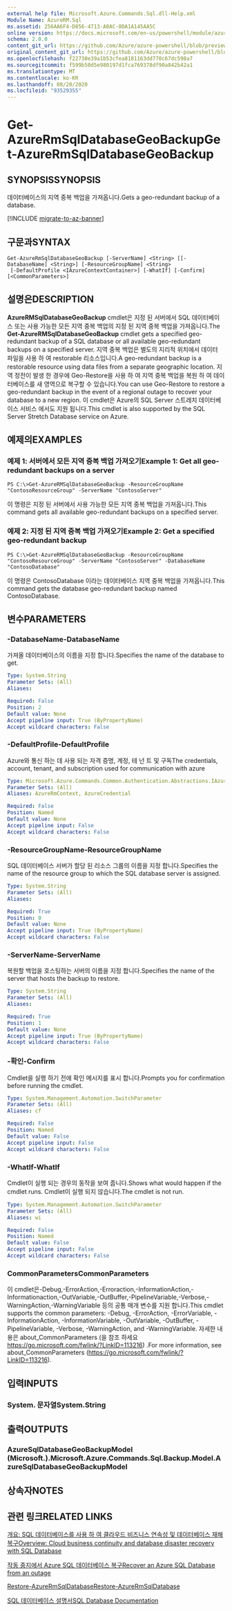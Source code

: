 ```yaml
---
external help file: Microsoft.Azure.Commands.Sql.dll-Help.xml
Module Name: AzureRM.Sql
ms.assetid: 256AA6F4-D856-4713-A0AC-0DA1A145AA5C
online version: https://docs.microsoft.com/en-us/powershell/module/azurerm.sql/get-azurermsqldatabasegeobackup
schema: 2.0.0
content_git_url: https://github.com/Azure/azure-powershell/blob/preview/src/ResourceManager/Sql/Commands.Sql/help/Get-AzureRMSqlDatabaseGeoBackup.md
original_content_git_url: https://github.com/Azure/azure-powershell/blob/preview/src/ResourceManager/Sql/Commands.Sql/help/Get-AzureRMSqlDatabaseGeoBackup.md
ms.openlocfilehash: f22730e39a1b53cfea8181163dd770c67dc598a7
ms.sourcegitcommit: f599b50d5e980197d1fca769378df90a842b42a1
ms.translationtype: MT
ms.contentlocale: ko-KR
ms.lasthandoff: 08/20/2020
ms.locfileid: "93529355"
---
```

# <span data-ttu-id="7f0b4-101">Get-AzureRmSqlDatabaseGeoBackup</span><span class="sxs-lookup"><span data-stu-id="7f0b4-101">Get-AzureRmSqlDatabaseGeoBackup</span></span>

## <span data-ttu-id="7f0b4-102">SYNOPSIS</span><span class="sxs-lookup"><span data-stu-id="7f0b4-102">SYNOPSIS</span></span>
<span data-ttu-id="7f0b4-103">데이터베이스의 지역 중복 백업을 가져옵니다.</span><span class="sxs-lookup"><span data-stu-id="7f0b4-103">Gets a geo-redundant backup of a database.</span></span>

[!INCLUDE [migrate-to-az-banner](../../includes/migrate-to-az-banner.md)]

## <span data-ttu-id="7f0b4-104">구문과</span><span class="sxs-lookup"><span data-stu-id="7f0b4-104">SYNTAX</span></span>

```
Get-AzureRmSqlDatabaseGeoBackup [-ServerName] <String> [[-DatabaseName] <String>] [-ResourceGroupName] <String>
 [-DefaultProfile <IAzureContextContainer>] [-WhatIf] [-Confirm] [<CommonParameters>]
```

## <span data-ttu-id="7f0b4-105">설명은</span><span class="sxs-lookup"><span data-stu-id="7f0b4-105">DESCRIPTION</span></span>
<span data-ttu-id="7f0b4-106">**AzureRMSqlDatabaseGeoBackup** cmdlet은 지정 된 서버에서 SQL 데이터베이스 또는 사용 가능한 모든 지역 중복 백업의 지정 된 지역 중복 백업을 가져옵니다.</span><span class="sxs-lookup"><span data-stu-id="7f0b4-106">The **Get-AzureRMSqlDatabaseGeoBackup** cmdlet gets a specified geo-redundant backup of a SQL database or all available geo-redundant backups on a specified server.</span></span>
<span data-ttu-id="7f0b4-107">지역 중복 백업은 별도의 지리적 위치에서 데이터 파일을 사용 하 여 restorable 리소스입니다.</span><span class="sxs-lookup"><span data-stu-id="7f0b4-107">A geo-redundant backup is a restorable resource using data files from a separate geographic location.</span></span>
<span data-ttu-id="7f0b4-108">지역 정전이 발생 한 경우에 Geo-Restore을 사용 하 여 지역 중복 백업을 복원 하 여 데이터베이스를 새 영역으로 복구할 수 있습니다.</span><span class="sxs-lookup"><span data-stu-id="7f0b4-108">You can use Geo-Restore to restore a geo-redundant backup in the event of a regional outage to recover your database to a new region.</span></span>
<span data-ttu-id="7f0b4-109">이 cmdlet은 Azure의 SQL Server 스트레치 데이터베이스 서비스 에서도 지원 됩니다.</span><span class="sxs-lookup"><span data-stu-id="7f0b4-109">This cmdlet is also supported by the SQL Server Stretch Database service on Azure.</span></span>

## <span data-ttu-id="7f0b4-110">예제의</span><span class="sxs-lookup"><span data-stu-id="7f0b4-110">EXAMPLES</span></span>

### <span data-ttu-id="7f0b4-111">예제 1: 서버에서 모든 지역 중복 백업 가져오기</span><span class="sxs-lookup"><span data-stu-id="7f0b4-111">Example 1: Get all geo-redundant backups on a server</span></span>
```
PS C:\>Get-AzureRMSqlDatabaseGeoBackup -ResourceGroupName "ContosoResourceGroup" -ServerName "ContosoServer"
```

<span data-ttu-id="7f0b4-112">이 명령은 지정 된 서버에서 사용 가능한 모든 지역 중복 백업을 가져옵니다.</span><span class="sxs-lookup"><span data-stu-id="7f0b4-112">This command gets all available geo-redundant backups on a specified server.</span></span>

### <span data-ttu-id="7f0b4-113">예제 2: 지정 된 지역 중복 백업 가져오기</span><span class="sxs-lookup"><span data-stu-id="7f0b4-113">Example 2: Get a specified geo-redundant backup</span></span>
```
PS C:\>Get-AzureRMSqlDatabaseGeoBackup -ResourceGroupName "ContosoResourceGroup" -ServerName "ContosoServer" -DatabaseName "ContosoDatabase"
```

<span data-ttu-id="7f0b4-114">이 명령은 ContosoDatabase 이라는 데이터베이스 지역 중복 백업을 가져옵니다.</span><span class="sxs-lookup"><span data-stu-id="7f0b4-114">This command gets the database geo-redundant backup named ContosoDatabase.</span></span>

## <span data-ttu-id="7f0b4-115">변수</span><span class="sxs-lookup"><span data-stu-id="7f0b4-115">PARAMETERS</span></span>

### <span data-ttu-id="7f0b4-116">-DatabaseName</span><span class="sxs-lookup"><span data-stu-id="7f0b4-116">-DatabaseName</span></span>
<span data-ttu-id="7f0b4-117">가져올 데이터베이스의 이름을 지정 합니다.</span><span class="sxs-lookup"><span data-stu-id="7f0b4-117">Specifies the name of the database to get.</span></span>

```yaml
Type: System.String
Parameter Sets: (All)
Aliases:

Required: False
Position: 2
Default value: None
Accept pipeline input: True (ByPropertyName)
Accept wildcard characters: False
```

### <span data-ttu-id="7f0b4-118">-DefaultProfile</span><span class="sxs-lookup"><span data-stu-id="7f0b4-118">-DefaultProfile</span></span>
<span data-ttu-id="7f0b4-119">Azure와 통신 하는 데 사용 되는 자격 증명, 계정, 테 넌 트 및 구독</span><span class="sxs-lookup"><span data-stu-id="7f0b4-119">The credentials, account, tenant, and subscription used for communication with azure</span></span>

```yaml
Type: Microsoft.Azure.Commands.Common.Authentication.Abstractions.IAzureContextContainer
Parameter Sets: (All)
Aliases: AzureRmContext, AzureCredential

Required: False
Position: Named
Default value: None
Accept pipeline input: False
Accept wildcard characters: False
```

### <span data-ttu-id="7f0b4-120">-ResourceGroupName</span><span class="sxs-lookup"><span data-stu-id="7f0b4-120">-ResourceGroupName</span></span>
<span data-ttu-id="7f0b4-121">SQL 데이터베이스 서버가 할당 된 리소스 그룹의 이름을 지정 합니다.</span><span class="sxs-lookup"><span data-stu-id="7f0b4-121">Specifies the name of the resource group to which the SQL database server is assigned.</span></span>

```yaml
Type: System.String
Parameter Sets: (All)
Aliases:

Required: True
Position: 0
Default value: None
Accept pipeline input: True (ByPropertyName)
Accept wildcard characters: False
```

### <span data-ttu-id="7f0b4-122">-ServerName</span><span class="sxs-lookup"><span data-stu-id="7f0b4-122">-ServerName</span></span>
<span data-ttu-id="7f0b4-123">복원할 백업을 호스팅하는 서버의 이름을 지정 합니다.</span><span class="sxs-lookup"><span data-stu-id="7f0b4-123">Specifies the name of the server that hosts the backup to restore.</span></span>

```yaml
Type: System.String
Parameter Sets: (All)
Aliases:

Required: True
Position: 1
Default value: None
Accept pipeline input: True (ByPropertyName)
Accept wildcard characters: False
```

### <span data-ttu-id="7f0b4-124">-확인</span><span class="sxs-lookup"><span data-stu-id="7f0b4-124">-Confirm</span></span>
<span data-ttu-id="7f0b4-125">Cmdlet을 실행 하기 전에 확인 메시지를 표시 합니다.</span><span class="sxs-lookup"><span data-stu-id="7f0b4-125">Prompts you for confirmation before running the cmdlet.</span></span>

```yaml
Type: System.Management.Automation.SwitchParameter
Parameter Sets: (All)
Aliases: cf

Required: False
Position: Named
Default value: False
Accept pipeline input: False
Accept wildcard characters: False
```

### <span data-ttu-id="7f0b4-126">-WhatIf</span><span class="sxs-lookup"><span data-stu-id="7f0b4-126">-WhatIf</span></span>
<span data-ttu-id="7f0b4-127">Cmdlet이 실행 되는 경우의 동작을 보여 줍니다.</span><span class="sxs-lookup"><span data-stu-id="7f0b4-127">Shows what would happen if the cmdlet runs.</span></span>
<span data-ttu-id="7f0b4-128">Cmdlet이 실행 되지 않습니다.</span><span class="sxs-lookup"><span data-stu-id="7f0b4-128">The cmdlet is not run.</span></span>

```yaml
Type: System.Management.Automation.SwitchParameter
Parameter Sets: (All)
Aliases: wi

Required: False
Position: Named
Default value: False
Accept pipeline input: False
Accept wildcard characters: False
```

### <span data-ttu-id="7f0b4-129">CommonParameters</span><span class="sxs-lookup"><span data-stu-id="7f0b4-129">CommonParameters</span></span>
<span data-ttu-id="7f0b4-130">이 cmdlet은-Debug,-ErrorAction,-Erroraction,-InformationAction,-Informationaction,-OutVariable,-OutBuffer,-PipelineVariable,-Verbose,-WarningAction,-WarningVariable 등의 공통 매개 변수를 지원 합니다.</span><span class="sxs-lookup"><span data-stu-id="7f0b4-130">This cmdlet supports the common parameters: -Debug, -ErrorAction, -ErrorVariable, -InformationAction, -InformationVariable, -OutVariable, -OutBuffer, -PipelineVariable, -Verbose, -WarningAction, and -WarningVariable.</span></span> <span data-ttu-id="7f0b4-131">자세한 내용은 about_CommonParameters (을 참조 하세요 https://go.microsoft.com/fwlink/?LinkID=113216) .</span><span class="sxs-lookup"><span data-stu-id="7f0b4-131">For more information, see about_CommonParameters (https://go.microsoft.com/fwlink/?LinkID=113216).</span></span>

## <span data-ttu-id="7f0b4-132">입력</span><span class="sxs-lookup"><span data-stu-id="7f0b4-132">INPUTS</span></span>

### <span data-ttu-id="7f0b4-133">System. 문자열</span><span class="sxs-lookup"><span data-stu-id="7f0b4-133">System.String</span></span>

## <span data-ttu-id="7f0b4-134">출력</span><span class="sxs-lookup"><span data-stu-id="7f0b4-134">OUTPUTS</span></span>

### <span data-ttu-id="7f0b4-135">AzureSqlDatabaseGeoBackupModel (Microsoft.).</span><span class="sxs-lookup"><span data-stu-id="7f0b4-135">Microsoft.Azure.Commands.Sql.Backup.Model.AzureSqlDatabaseGeoBackupModel</span></span>

## <span data-ttu-id="7f0b4-136">상속자</span><span class="sxs-lookup"><span data-stu-id="7f0b4-136">NOTES</span></span>

## <span data-ttu-id="7f0b4-137">관련 링크</span><span class="sxs-lookup"><span data-stu-id="7f0b4-137">RELATED LINKS</span></span>

[<span data-ttu-id="7f0b4-138">개요: SQL 데이터베이스를 사용 하 여 클라우드 비즈니스 연속성 및 데이터베이스 재해 복구</span><span class="sxs-lookup"><span data-stu-id="7f0b4-138">Overview: Cloud business continuity and database disaster recovery with SQL Database</span></span>](https://go.microsoft.com/fwlink/?LinkId=746881)

[<span data-ttu-id="7f0b4-139">작동 중지에서 Azure SQL 데이터베이스 복구</span><span class="sxs-lookup"><span data-stu-id="7f0b4-139">Recover an Azure SQL Database from an outage</span></span>](https://go.microsoft.com/fwlink/?LinkId=746882)

[<span data-ttu-id="7f0b4-140">Restore-AzureRmSqlDatabase</span><span class="sxs-lookup"><span data-stu-id="7f0b4-140">Restore-AzureRmSqlDatabase</span></span>](./Restore-AzureRmSqlDatabase.md)

[<span data-ttu-id="7f0b4-141">SQL 데이터베이스 설명서</span><span class="sxs-lookup"><span data-stu-id="7f0b4-141">SQL Database Documentation</span></span>](https://docs.microsoft.com/azure/sql-database/)
